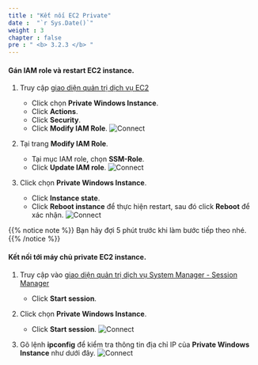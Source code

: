 ```yaml
---
title : "Kết nối EC2 Private"
date :  "`r Sys.Date()`" 
weight : 3 
chapter : false
pre : " <b> 3.2.3 </b> "
---
```



#### Gán IAM role và restart EC2 instance.

1. Truy cập [giao diện quản trị dịch vụ EC2](https://console.aws.amazon.com/ec2/v2/home)
    - Click chọn **Private Windows Instance**.
    - Click **Actions**.
    - Click **Security**.
    - Click **Modify IAM Role**.
![Connect](/images/2/54.png)

2. Tại trang **Modify IAM Role**.
    - Tại mục IAM role, chọn **SSM-Role**.
    - Click **Update IAM role**.
![Connect](/images/2/55.png)

3. Click chọn **Private Windows Instance**.
    - Click **Instance state**.
    - Click **Reboot instance** để thực hiện restart, sau đó click **Reboot** để xác nhận.
![Connect](/images/2/56.png)

{{% notice note %}}
Bạn hãy đợi 5 phút trước khi làm bước tiếp theo nhé.
 {{% /notice %}}

#### Kết nối tới máy chủ private EC2 instance.

1. Truy cập vào [giao diện quản trị dịch vụ System Manager - Session Manager](https://console.aws.amazon.com/systems-manager/session-manager)
    - Click **Start session**.
  
2. Click chọn **Private Windows Instance**.
    - Click **Start session**.
![Connect](/images/2/57.png)
3. Gõ lệnh **ipconfig** để kiểm tra thông tin địa chỉ IP  của **Private Windows Instance** như dưới đây.
![Connect](/images/2/58.png)